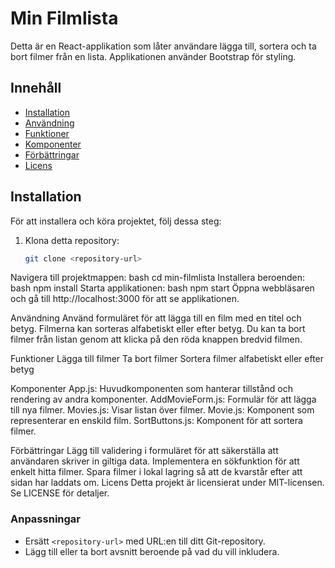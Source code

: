 # Min Filmlista

Detta är en React-applikation som låter användare lägga till, sortera och ta bort filmer från en lista. Applikationen använder Bootstrap för styling.

## Innehåll

- [Installation](#installation)
- [Användning](#användning)
- [Funktioner](#funktioner)
- [Komponenter](#komponenter)
- [Förbättringar](#förbättringar)
- [Licens](#licens)

## Installation

För att installera och köra projektet, följ dessa steg:

1. Klona detta repository:
   ```bash
   git clone <repository-url>
Navigera till projektmappen:
bash
cd min-filmlista
Installera beroenden:
bash
npm install
Starta applikationen:
bash
npm start
Öppna webbläsaren och gå till http://localhost:3000 för att se applikationen.

Användning
Använd formuläret för att lägga till en film med en titel och betyg.
Filmerna kan sorteras alfabetiskt eller efter betyg.
Du kan ta bort filmer från listan genom att klicka på den röda knappen bredvid filmen.

Funktioner
Lägga till filmer
Ta bort filmer
Sortera filmer alfabetiskt eller efter betyg

Komponenter
App.js: Huvudkomponenten som hanterar tillstånd och rendering av andra komponenter.
AddMovieForm.js: Formulär för att lägga till nya filmer.
Movies.js: Visar listan över filmer.
Movie.js: Komponent som representerar en enskild film.
SortButtons.js: Komponent för att sortera filmer.

Förbättringar
Lägg till validering i formuläret för att säkerställa att användaren skriver in giltiga data.
Implementera en sökfunktion för att enkelt hitta filmer.
Spara filmer i lokal lagring så att de kvarstår efter att sidan har laddats om.
Licens
Detta projekt är licensierat under MIT-licensen. Se LICENSE för detaljer.

### Anpassningar
- Ersätt `<repository-url>` med URL:en till ditt Git-repository.
- Lägg till eller ta bort avsnitt beroende på vad du vill inkludera.

